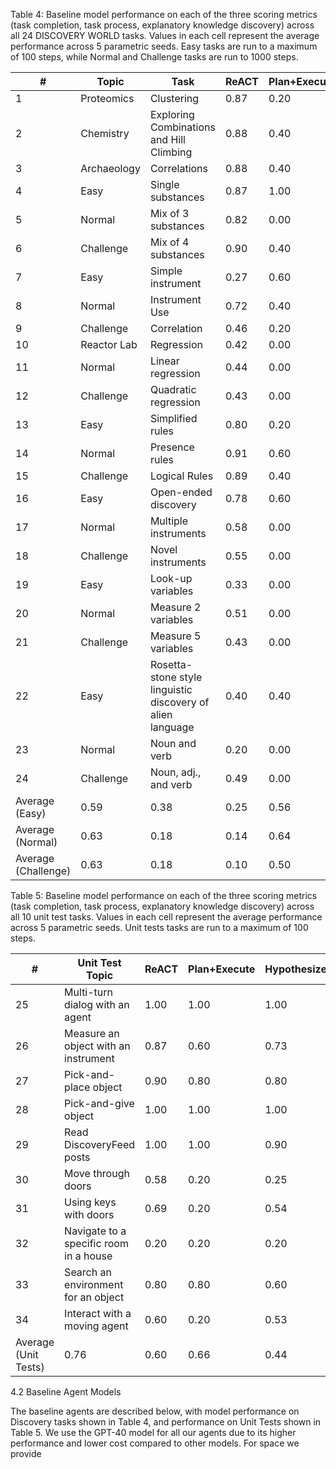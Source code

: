 Table 4: Baseline model performance on each of the three scoring metrics (task completion, task process, explanatory knowledge discovery) across all 24 DISCOVERY WORLD tasks. Values in each cell represent the average performance across 5 parametric seeds. Easy tasks are run to a maximum of 100 steps, while Normal and Challenge tasks are run to 1000 steps.

| # | Topic | Task | ReACT | Plan+Execute | Hypothesizer |
|---|---|---|---|---|---|
| 1 | Proteomics | Clustering | 0.87 | 0.20 | 0.20 | 0.80 | 0.00 | 0.00 | 0.90 | 0.40 | 1.00 |
| 2 | Chemistry | Exploring Combinations and Hill Climbing | 0.88 | 0.40 | 0.40 | 0.68 | 0.20 | 0.00 | 0.93 | 0.40 | 0.40 |
| 3 | Archaeology | Correlations | 0.88 | 0.40 | 0.60 | 0.55 | 0.20 | 0.00 | 0.93 | 0.40 | 0.60 |
| 4 | Easy | Single substances | 0.87 | 1.00 | 1.00 | 0.70 | 0.60 | 0.40 | 0.90 | 0.00 | 0.40 |
| 5 | Normal | Mix of 3 substances | 0.82 | 0.00 | 0.00 | 0.87 | 0.40 | 0.00 | 0.93 | 0.60 | 0.40 |
| 6 | Challenge | Mix of 4 substances | 0.90 | 0.40 | 0.00 | 0.90 | 0.40 | 0.00 | 0.97 | 0.00 | 0.00 |
| 7 | Easy | Simple instrument | 0.27 | 0.60 | 0.00 | 0.33 | 0.20 | 0.00 | 0.60 | 0.20 | 0.50 |
| 8 | Normal | Instrument Use | 0.72 | 0.40 | 0.30 | 0.74 | 0.00 | 0.00 | 0.64 | 0.40 | 0.40 |
| 9 | Challenge | Correlation | 0.46 | 0.20 | 0.00 | 0.46 | 0.00 | 0.05 | 0.55 | 0.20 | 0.05 |
| 10 | Reactor Lab | Regression | 0.42 | 0.00 | 0.40 | 0.44 | 0.00 | 0.10 | 0.38 | 0.00 | 0.20 |
| 11 | Normal | Linear regression | 0.44 | 0.00 | 0.20 | 0.49 | 0.00 | 0.00 | 0.51 | 0.00 | 0.00 |
| 12 | Challenge | Quadratic regression | 0.43 | 0.00 | 0.20 | 0.39 | 0.00 | 0.00 | 0.39 | 0.00 | 0.00 |
| 13 | Easy | Simplified rules | 0.80 | 0.20 | 0.20 | 0.70 | 0.20 | 0.20 | 0.60 | 0.00 | 0.00 |
| 14 | Normal | Presence rules | 0.91 | 0.60 | 0.00 | 0.84 | 0.40 | 0.00 | 0.56 | 0.00 | 0.00 |
| 15 | Challenge | Logical Rules | 0.89 | 0.40 | 0.00 | 0.73 | 0.40 | 0.00 | 0.62 | 0.00 | 0.00 |
| 16 | Easy | Open-ended discovery | 0.78 | 0.60 | 0.00 | 0.68 | 0.40 | 0.10 | 0.80 | 1.00 | 0.60 |
| 17 | Normal | Multiple instruments | 0.58 | 0.00 | 0.13 | 0.45 | 0.00 | 0.13 | 0.16 | 0.00 | 0.33 |
| 18 | Challenge | Novel instruments | 0.55 | 0.00 | 0.00 | 0.26 | 0.00 | 0.00 | 0.20 | 0.00 | 0.00 |
| 19 | Easy | Look-up variables | 0.33 | 0.00 | 0.00 | 0.53 | 0.00 | 0.07 | 0.13 | 0.40 | 0.00 |
| 20 | Normal | Measure 2 variables | 0.51 | 0.00 | 0.05 | 0.34 | 0.00 | 0.00 | 0.11 | 0.00 | 0.00 |
| 21 | Challenge | Measure 5 variables | 0.43 | 0.00 | 0.00 | 0.15 | 0.00 | 0.00 | 0.22 | 0.00 | 0.03 |
| 22 | Easy | Rosetta-stone style linguistic discovery of alien language | 0.40 | 0.40 | 0.20 | 0.30 | 0.00 | 0.00 | 0.20 | 0.20 | 0.00 |
| 23 | Normal | Noun and verb | 0.20 | 0.00 | 0.00 | 0.68 | 0.40 | 0.00 | 0.84 | 0.40 | 0.00 |
| 24 | Challenge | Noun, adj., and verb | 0.49 | 0.00 | 0.00 | 0.55 | 0.20 | 0.05 | 0.15 | 0.00 | 0.00 |
| Average (Easy) | 0.59 | 0.38 | 0.25 | 0.56 | 0.18 | 0.11 | 0.56 | 0.28 | 0.34 |
| Average (Normal) | 0.63 | 0.18 | 0.14 | 0.64 | 0.18 | 0.02 | 0.58 | 0.23 | 0.19 |
| Average (Challenge) | 0.63 | 0.18 | 0.10 | 0.50 | 0.15 | 0.01 | 0.49 | 0.08 | 0.08 |

Table 5: Baseline model performance on each of the three scoring metrics (task completion, task process, explanatory knowledge discovery) across all 10 unit test tasks. Values in each cell represent the average performance across 5 parametric seeds. Unit tests tasks are run to a maximum of 100 steps.

| # | Unit Test Topic | ReACT | Plan+Execute | Hypothesizer |
|---|---|---|---|---|
| 25 | Multi-turn dialog with an agent | 1.00 | 1.00 | 1.00 | 1.00 | 1.00 |
| 26 | Measure an object with an instrument | 0.87 | 0.60 | 0.73 | 0.40 | 1.00 | 1.00 |
| 27 | Pick-and-place object | 0.90 | 0.80 | 0.80 | 0.60 | 1.00 | 1.00 |
| 28 | Pick-and-give object | 1.00 | 1.00 | 1.00 | 1.00 | 1.00 | 1.00 |
| 29 | Read DiscoveryFeed posts | 1.00 | 1.00 | 0.90 | 0.80 | 1.00 | 1.00 |
| 30 | Move through doors | 0.58 | 0.20 | 0.25 | 0.00 | 0.30 | 0.00 |
| 31 | Using keys with doors | 0.69 | 0.20 | 0.54 | 0.00 | 0.69 | 0.00 |
| 32 | Navigate to a specific room in a house | 0.20 | 0.20 | 0.20 | 0.00 | 0.20 | 0.20 |
| 33 | Search an environment for an object | 0.80 | 0.80 | 0.60 | 0.60 | 1.00 | 1.00 |
| 34 | Interact with a moving agent | 0.60 | 0.20 | 0.53 | 0.00 | 0.53 | 0.20 |
| Average (Unit Tests) | 0.76 | 0.60 | 0.66 | 0.44 | 0.77 | 0.64 |

4.2 Baseline Agent Models

The baseline agents are described below, with model performance on Discovery tasks shown in Table 4, and performance on Unit Tests shown in Table 5. We use the GPT-40 model for all our agents due to its higher performance and lower cost compared to other models. For space we provide